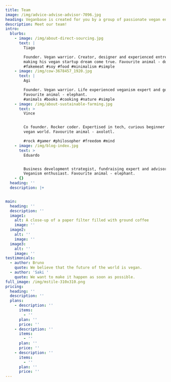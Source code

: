 ```yaml
---
title: Team
image: /img/advice-advise-advisor-7096.jpg
heading: Veganbase is created for you by a group of passionate vegan enthusiasts
description: Meet our team!
intro:
  blurbs:
    - image: /img/about-direct-sourcing.jpg
      text: |
        Tiago

        Founder. Vegan warrior. Creator, designer and experienced entrepreneur
        making his vegan startup dream come true. Favourite animal - donkey.
        #fakemeat #soy #food #minimalism #simple
    - image: /img/cow-3678457_1920.jpg
      text: |
        Agi

        Founder. Vegan warrior. Life experienced veganism expert and gospeler.
        Favourite animal - elephant. 
        #animals #books #cooking #nature #simple
    - image: /img/about-sustainable-farming.jpg
      text: >
        Vince


        Co founder. Rocker coder. Expertised in tech, curious beginner in the
        vegan world. Favourite animal - axolotl.

        #rock #gamer #philosopher #freedom #mind
    - image: /img/blog-index.jpg
      text: >
        Eduardo 


        Business development strategist, fundraising expert and advisor.
        Veganism enthusiast. Favourite animal - elephant. 
    - {}
  heading: ''
  description: |+


main:
  heading: ''
  description: ''
  image1:
    alt: A close-up of a paper filter filled with ground coffee
    image: ''
  image2:
    alt: ''
    image: ''
  image3:
    alt: ''
    image: ''
testimonials:
  - author: Bruno
    quote: We believe that the future of the world is vegan.
  - author: 'Saki '
    quote: We want to make it happen as soon as possible.
full_image: /img/mstile-310x310.png
pricing:
  heading: ''
  description: ''
  plans:
    - description: ''
      items:
        - ''
      plan: ''
      price: ''
    - description: ''
      items:
        - ''
      plan: ''
      price: ''
    - description: ''
      items:
        - ''
      plan: ''
      price: ''
---
```


